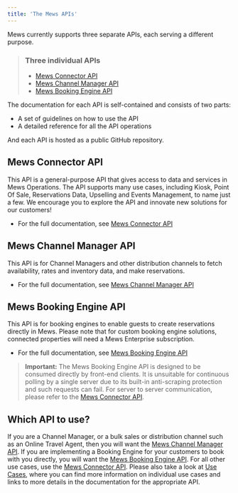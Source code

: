 ```yaml
---
title: 'The Mews APIs'
---
```


Mews currently supports three separate APIs, each serving a different purpose.

> ### Three individual APIs
>
> - [Mews Connector API](#mews-connector-api)
> - [Mews Channel Manager API](#mews-channel-manager-api)
> - [Mews Booking Engine API](#mews-booking-engine-api)

The documentation for each API is self-contained and consists of two parts:

- A set of guidelines on how to use the API
- A detailed reference for all the API operations

And each API is hosted as a public GitHub repository.

## Mews Connector API

This API is a general-purpose API that gives access to data and services in Mews Operations.
The API supports many use cases, including Kiosk, Point Of Sale, Reservations Data, Upselling and Events Management, to name just a few.
We encourage you to explore the API and innovate new solutions for our customers!

- For the full documentation, see [Mews Connector API](https://mews-systems.gitbook.io/connector-api/)

## Mews Channel Manager API

This API is for Channel Managers and other distribution channels to fetch availability, rates and inventory data, and make reservations.

- For the full documentation, see [Mews Channel Manager API](https://mews-systems.gitbook.io/channel-manager-api/)

## Mews Booking Engine API

This API is for booking engines to enable guests to create reservations directly in Mews.
Please note that for custom booking engine solutions, connected properties will need a Mews Enterprise subscription.

- For the full documentation, see [Mews Booking Engine API](https://mews-systems.gitbook.io/booking-engine-guide/)

> **Important:** The Mews Booking Engine API is designed to be consumed directly by front-end clients. It is unsuitable for continuous polling by a single server due to its built-in anti-scraping protection and such requests can fail. For server to server communication, please refer to the [Mews Connector API](https://mews-systems.gitbook.io/connector-api/).

## Which API to use?

If you are a Channel Manager, or a bulk sales or distribution channel such as an Online Travel Agent, then you will want the [Mews Channel Manager API](https://mews-systems.gitbook.io/channel-manager-api/).
If you are implementing a Booking Engine for your customers to book with you directly, you will want the [Mews Booking Engine API](https://mews-systems.gitbook.io/booking-engine-guide/).
For all other use cases, use the [Mews Connector API](https://mews-systems.gitbook.io/connector-api/).
Please also take a look at [Use Cases](../use-cases/), where you can find more information on individual use cases and links to more details in the documentation for the appropriate API.
